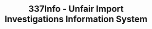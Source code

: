 ---
bigquery: https://console.cloud.google.com/bigquery?p=patents-public-data&d=usitc_investigations&page=dataset&project=sheets-management-319211
citation: US International Trade Commission 337Info Unfair Import Investigations Information
  System
contributors: US International Trade Comission
cost: None
description: US International Trade Commission 337Info Unfair Import Investigations
  Information System contains data on investigations done under Section 337. Section
  337 declares the infringement of certain statutory intellectual property rights
  and other forms of unfair competition in import trade to be unlawful practices.
  Most Section 337 investigations involve allegations of patent or registered trademark
  infringement.
documentation: FAQ and tutorial available on the site
last_edit: 04/06/2022, 08:28:20
location: https://pubapps2.usitc.gov/337external/
maintained_by: US International Trade Comission
schema_fields:
- complainant
- actualStartDateEvidHear
- dateOfPublicationFrNotice
- finalDetViolation
- scheduledEndDateEvidHear
- ouiiAttorney
- teoIdIssueDate
- aljAssigned
- teoIdDueDate
- publication_number
- endDateMarkmanHearing
- startDateMarkmanHearing
- ouiiParticipation
- scheduledStartDateEvidHear
- htsNumbers
- patentNumber
- finalIdOnViolationDue
- currentActiveALJ
- cafcAppeals
- finalDetNoViolation
- dateCreated
- teoReliefGranted
- trademarkNumbers
- copyrightNumbers
- teoProceedingInvolved
- docketNo
- targetDate
- title
- patentNumbers
- id
- dateComplaintFiled
- internalRemand
- respondent
- investigationType
- finalIdOnViolationIssue
- investigationNo
- issueDateOtherNonFinal
- invUnfairAct
- lastUpdated
- currentStatus
- investigationTermDate
- gcAttorney
- actualEndDateEvidHear
- markmanHearing
shortname: unfair_import_investigations
tags:
- import
- legal
- trade
timeframe: 2008-2021 (prior to 2008 downloadable as a JSON file)
title: 337Info - Unfair Import Investigations Information System
uuid: 2721f5ec-e599-4890-9265-9706719fc71e
---
